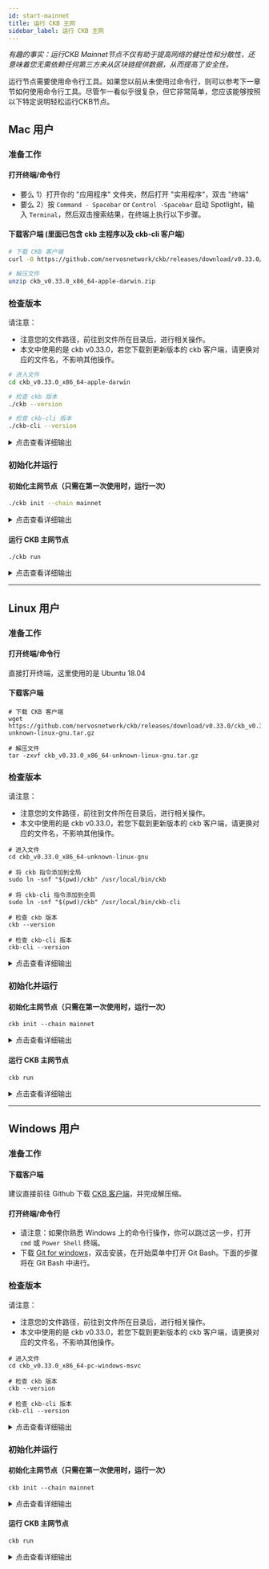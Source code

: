 ```yaml
---
id: start-mainnet
title: 运行 CKB 主网
sidebar_label: 运行 CKB 主网
---
```

*有趣的事实：运行CKB Mainnet节点不仅有助于提高网络的健壮性和分散性，还意味着您无需依赖任何第三方来从区块链提供数据，从而提高了安全性。*

运行节点需要使用命令行工具。如果您以前从未使用过命令行，则可以参考下一章节如何使用命令行工具。尽管乍一看似乎很复杂，但它非常简单，您应该能够按照以下特定说明轻松运行CKB节点。

## Mac 用户

### 准备工作

#### 打开终端/命令行

* 要么 1）打开你的 "应用程序" 文件夹，然后打开 "实用程序"，双击 "终端"
* 要么 2）按 `Command - Spacebar` or `Control -Spacebar` 启动 Spotlight，输入 `Terminal`，然后双击搜索结果，在终端上执行以下步骤。

#### 下载客户端 (里面已包含 ckb 主程序以及 ckb-cli 客户端）

```bash
# 下载 CKB 客户端
curl -O https://github.com/nervosnetwork/ckb/releases/download/v0.33.0/ckb_v0.33.0_x86_64-apple-darwin.zip

# 解压文件
unzip ckb_v0.33.0_x86_64-apple-darwin.zip
```

### 检查版本

请注意：
* 注意您的文件路径，前往到文件所在目录后，进行相关操作。
* 本文中使用的是 ckb v0.33.0，若您下载到更新版本的 ckb 客户端，请更换对应的文件名，不影响其他操作。

```bash
# 进入文件
cd ckb_v0.33.0_x86_64-apple-darwin

# 检查 ckb 版本
./ckb --version

# 检查 ckb-cli 版本
./ckb-cli --version
```

<details>
<summary>点击查看详细输出</summary>

```bash
cd ckb_v0.33.0_x86_64-apple-darwin

$ ./ckb --version
ckb 0.33.0 (0a813b2 2020-06-19)

$ ./ckb-cli --version
ckb-cli 0.33.1 (488a2eb 2020-06-19)
```
</details>


### 初始化并运行

#### 初始化主网节点（只需在第一次使用时，运行一次）

```bash
./ckb init --chain mainnet
```

<details>
<summary>点击查看详细输出</summary>

```bash
$ ./ckb init --chain mainnet

WARN: mining feature is disabled because of lacking the block assembler config options
Initialized CKB directory in /Users/(NAME)/Documents/ckb_v0.33.0_x86_64-apple-darwin # 路径不同，此处略有差异
create ckb.toml
create ckb-miner.toml
```
</details>

#### 运行 CKB 主网节点

```
./ckb run
```

<details>
<summary>点击查看详细输出</summary>

```bash
$ ./ckb run

**2020-04-08 10:57:32.288 +08:00 main INFO sentry  sentry is disabled
**2020-04-08 10:57:32.401 +08:00 main INFO main  Miner is disabled, edit ckb.toml to enable it
**2020-04-08 10:57:32.418 +08:00 main INFO ckb-db  Initialize a new database
**2020-04-08 10:57:32.661 +08:00 main INFO ckb-db  Init database version 20191127135521
**2020-04-08 10:57:32.668 +08:00 main INFO ckb-chain  Start: loading live cells ...
**2020-04-08 10:57:32.669 +08:00 main INFO ckb-chain  Done: total 2 transactions.
**2020-04-08 10:57:32.675 +08:00 main INFO main  ckb version: 0.30.2 (4382236 2020-04-02)
**2020-04-08 10:57:32.675 +08:00 main INFO main  chain genesis hash: 0x92b197aa1fba0f63633922c61c92375c9c074a93e85963554f5499fe1450d0e5
...
...
**2020-04-08 10:57:33.963 +08:00 ChainService INFO ckb-chain  block: 1, hash: 0x2567f226c73b04a6cb3ef04b3bb10ab99f37850794cd9569be7de00bac4db875, epoch: 0(1/1743), total_diff: 0x3b1bb3d4c1376a, txs: 1
**2020-04-08 10:57:33.965 +08:00 ChainService INFO ckb-chain  block: 2, hash: 0x2af0fc6ec802df6d1da3db2bfdd59159d210645092a3df82125d20b523e0ea83, epoch: 0(2/1743), total_diff: 0x58a98dbf21d31f, txs: 1
```
</details>

---

## Linux 用户

### 准备工作

#### 打开终端/命令行

直接打开终端，这里使用的是 Ubuntu 18.04

#### 下载客户端

```shell
# 下载 CKB 客户端
wget https://github.com/nervosnetwork/ckb/releases/download/v0.33.0/ckb_v0.33.0_x86_64-unknown-linux-gnu.tar.gz

# 解压文件
tar -zxvf ckb_v0.33.0_x86_64-unknown-linux-gnu.tar.gz
```

### 检查版本

请注意：
* 注意您的文件路径，前往到文件所在目录后，进行相关操作。
* 本文中使用的是 ckb v0.33.0，若您下载到更新版本的 ckb 客户端，请更换对应的文件名，不影响其他操作。

```shell
# 进入文件
cd ckb_v0.33.0_x86_64-unknown-linux-gnu

# 将 ckb 指令添加到全局
sudo ln -snf "$(pwd)/ckb" /usr/local/bin/ckb

# 将 ckb-cli 指令添加到全局
sudo ln -snf "$(pwd)/ckb" /usr/local/bin/ckb-cli

# 检查 ckb 版本
ckb --version

# 检查 ckb-cli 版本
ckb-cli --version
```

<details>
<summary>点击查看详细输出</summary>

```shell
cd ckb_v0.33.0_x86_64-unknown-linux-gnu

ckb --version
ckb 0.33.0 (0a813b2 2020-06-19)

ckb-cli --version
ckb-cli 0.33.1 (488a2eb 2020-06-19)
```

</details>

### 初始化并运行

#### 初始化主网节点（只需在第一次使用时，运行一次）

```shell
ckb init --chain mainnet
```

<details>
<summary>点击查看详细输出</summary>

```shell
ckb init --chain mainnet

WARN: mining feature is disabled because of lacking the block assembler config options
Initialized CKB directory in /home/username/ckb_v0.30.0_x86_64-unknown-linux-gnu # 路径不同，此处略有差异
create ckb.toml
create ckb-miner.toml
```
</details>

#### 运行 CKB 主网节点

```
ckb run
```

<details>
<summary>点击查看详细输出</summary>

```shell
ckb run

2020-04-08 10:57:32.288 +08:00 main INFO sentry  sentry is disabled
2020-04-08 10:57:32.401 +08:00 main INFO main  Miner is disabled, edit ckb.toml to enable it
2020-04-08 10:57:32.418 +08:00 main INFO ckb-db  Initialize a new database
2020-04-08 10:57:32.661 +08:00 main INFO ckb-db  Init database version 20191127135521
2020-04-08 10:57:32.668 +08:00 main INFO ckb-chain  Start: loading live cells ...
2020-04-08 10:57:32.669 +08:00 main INFO ckb-chain  Done: total 2 transactions.
2020-04-08 10:57:32.675 +08:00 main INFO main  ckb version: 0.30.2 (4382236 2020-04-02)
2020-04-08 10:57:32.675 +08:00 main INFO main  chain genesis hash: 0x92b197aa1fba0f63633922c61c92375c9c074a93e85963554f5499fe1450d0e5
...
...
2020-04-08 10:57:33.963 +08:00 ChainService INFO ckb-chain  block: 1, hash: 0x2567f226c73b04a6cb3ef04b3bb10ab99f37850794cd9569be7de00bac4db875, epoch: 0(1/1743), total_diff: 0x3b1bb3d4c1376a, txs: 1
2020-04-08 10:57:33.965 +08:00 ChainService INFO ckb-chain  block: 2, hash: 0x2af0fc6ec802df6d1da3db2bfdd59159d210645092a3df82125d20b523e0ea83, epoch: 0(2/1743), total_diff: 0x58a98dbf21d31f, txs: 1
```
</details>

---

## Windows 用户

### 准备工作

#### 下载客户端

建议直接前往 Github 下载 [CKB 客户端](https://github.com/nervosnetwork/ckb/releases/latest)，并完成解压缩。

#### 打开终端/命令行

* 请注意：如果你熟悉 Windows 上的命令行操作，你可以跳过这一步，打开 `cmd` 或 `Power Shell` 终端。
* 下载 [Git for windows](https://git-scm.com/downloads)，双击安装，在开始菜单中打开 Git Bash。下面的步骤将在 Git Bash 中进行。

### 检查版本

请注意：
* 注意您的文件路径，前往到文件所在目录后，进行相关操作。
* 本文中使用的是 ckb v0.33.0，若您下载到更新版本的 ckb 客户端，请更换对应的文件名，不影响其他操作。

```shell
# 进入文件
cd ckb_v0.33.0_x86_64-pc-windows-msvc

# 检查 ckb 版本
ckb --version

# 检查 ckb-cli 版本
ckb-cli --version
```

<details>
<summary>点击查看详细输出</summary>

```shell
cd ckb_v0.33.0_x86_64-pc-windows-msvc

ckb --version
ckb 0.33.0 (0a813b2 2020-06-19)

ckb-cli --version
ckb-cli 0.33.1 (488a2eb 2020-06-19)
```

</details>


### 初始化并运行

#### 初始化主网节点（只需在第一次使用时，运行一次）

```shell
ckb init --chain mainnet
```

<details>
<summary>点击查看详细输出</summary>

```shell
ckb init --chain mainnet

WARN: mining feature is disabled because of lacking the block assembler config options
Initialized CKB directory in D:\ckb\ckb_v0.33.0_x86_64-pc-windows-msvc # 路径不同，此处略有差异
create ckb.toml
create ckb-miner.toml
```
</details>

#### 运行 CKB 主网节点

```
ckb run
```

<details>
<summary>点击查看详细输出</summary>

```shell
ckb run

2020-04-08 10:57:32.288 +08:00 main INFO sentry  sentry is disabled
2020-04-08 10:57:32.401 +08:00 main INFO main  Miner is disabled, edit ckb.toml to enable it
2020-04-08 10:57:32.418 +08:00 main INFO ckb-db  Initialize a new database
2020-04-08 10:57:32.661 +08:00 main INFO ckb-db  Init database version 20191127135521
2020-04-08 10:57:32.668 +08:00 main INFO ckb-chain  Start: loading live cells ...
2020-04-08 10:57:32.669 +08:00 main INFO ckb-chain  Done: total 2 transactions.
2020-04-08 10:57:32.675 +08:00 main INFO main  ckb version: 0.30.2 (4382236 2020-04-02)
2020-04-08 10:57:32.675 +08:00 main INFO main  chain genesis hash: 0x92b197aa1fba0f63633922c61c92375c9c074a93e85963554f5499fe1450d0e5
...
...
2020-04-08 10:57:33.963 +08:00 ChainService INFO ckb-chain  block: 1, hash: 0x2567f226c73b04a6cb3ef04b3bb10ab99f37850794cd9569be7de00bac4db875, epoch: 0(1/1743), total_diff: 0x3b1bb3d4c1376a, txs: 1
2020-04-08 10:57:33.965 +08:00 ChainService INFO ckb-chain  block: 2, hash: 0x2af0fc6ec802df6d1da3db2bfdd59159d210645092a3df82125d20b523e0ea83, epoch: 0(2/1743), total_diff: 0x58a98dbf21d31f, txs: 1
```
</details>
